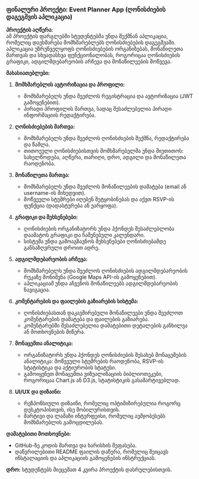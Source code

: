### ფინალური პროექტი:  **Event Planner App** (ღონისძიების დაგეგმვის აპლიკაცია)

**პროექტის აღწერა:**  
ამ პროექტის ფარგლებში სტუდენტებმა უნდა შექმნან აპლიკაცია, რომელიც დაეხმარება მომხმარებლებს ღონისძიებების დაგეგმვაში. აპლიკაცია უზრუნველყოფს ღონისძიებების ორგანიზებას, მონაწილეთა მართვას და სხვადასხვა ფუნქციონალობას, როგორიცაა ღონისძიების გრაფიკი, ადგილმდებარეობის არჩევა და მონაწილეების მოწვევა.

**მახასიათებლები:**

1. **მომხმარებლის ავტორიზაცია და პროფილი:**
   - მომხმარებელს უნდა შეეძლოს რეგისტრაცია და ავტორიზაცია (JWT გამოყენებით).
   - პირადი პროფილის მართვა, სადაც შესაძლებელია პირადი ინფორმაციის რედაქტირება.

2. **ღონისძიებების მართვა:**
   - მომხმარებელს უნდა შეეძლოს ღონისძიების შექმნა, რედაქტირება და წაშლა.
   - თითოეული ღონისძიებისთვის მომხმარებელმა უნდა მიუთითოს: სახელწოდება, აღწერა, თარიღი, დრო, ადგილი და მონაწილეთა რაოდენობა.

3. **მონაწილეთა მართვა:**
   - მომხმარებელს უნდა შეეძლოს მონაწილეების დამატება (email ან username-ის მიხედვით).
   - მოწვეული სტუმრები იღებენ შეტყობინებას და აქვთ RSVP-ის ფუნქცია (დადასტურება ან უარყოფა).

4. **გრაფიკი და შეხსენებები:**
   - ღონისძიების ორგანიზატორს უნდა ჰქონდეს შესაძლებლობა დაამატოს გრაფიკი და ჩაშენებული კალენდარი.
   - სისტემა უნდა გამოაგზავნოს შეხსენებები ღონისძიებამდე განსაზღვრული დროით ადრე.

5. **ადგილმდებარეობის არჩევა:**  
   - მომხმარებელს უნდა შეეძლოს ღონისძიების ადგილმდებარეობის რუკაზე მონიშვნა (Google Maps API-ის გამოყენებით).
   - აპლიკაციამ უნდა აჩვენოს მონაწილეებს ადგილმდებარეობის ნავიგაცია.

6. **კომენტარების და ფაილების გაზიარების სისტემა:**  
   - ღონისძიებასთან დაკავშირებული მონაწილეები უნდა შეეძლოთ კომენტარების დამატება და ფაილების გაზიარება.
   - კომენტარებში შესაძლებელია დამატებითი დეტალების განხილვა ან მოთხოვნების მიწერა.

7. **მონაცემთა ანალიტიკა:**  
   - ორგანიზატორს უნდა ჰქონდეს ღონისძიების შესახებ მონაცემების ანალიტიკა: მოწვეული სტუმრების რაოდენობა, RSVP-ის სტატისტიკა და აქტიურობის სტატუსი.
   - გამოიყენეთ მონაცემთა ვიზუალიზაციის ბიბლიოთეკები, როგორიცაა Chart.js ან D3.js, სტატისტიკის გასამარტივებლად.

8. **UI/UX და დიზაინი:**
   - რეზპონსიული დიზაინი, რომელიც ოპტიმიზირებულია როგორც დესკტოპისთვის, ისე მობილურისთვის.
   - მარტივი და ლამაზი ინტერფეისი, რომელიც აუმჯობესებს მომხმარებლის გამოცდილებას.

**დამატებითი მოთხოვნები:**
- GitHub-ზე კოდის მართვა და ხარისხის შეფასება.
- დაწვრილებითი README ფაილის დაწერა, რომელიც შეიცავს ინსტალაციის და აპლიკაციის გამოყენების ინსტრუქციას.

**დრო:**
სტუდენტებს მიეცემათ 4 კვირა პროექტის დასრულებისთვის.
